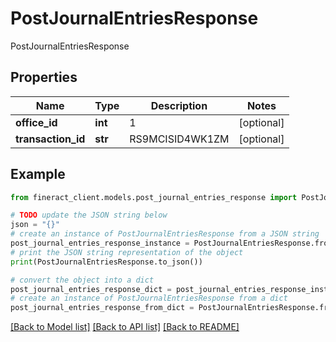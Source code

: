 # PostJournalEntriesResponse

PostJournalEntriesResponse

## Properties

Name | Type | Description | Notes
------------ | ------------- | ------------- | -------------
**office_id** | **int** | 1 | [optional] 
**transaction_id** | **str** | RS9MCISID4WK1ZM | [optional] 

## Example

```python
from fineract_client.models.post_journal_entries_response import PostJournalEntriesResponse

# TODO update the JSON string below
json = "{}"
# create an instance of PostJournalEntriesResponse from a JSON string
post_journal_entries_response_instance = PostJournalEntriesResponse.from_json(json)
# print the JSON string representation of the object
print(PostJournalEntriesResponse.to_json())

# convert the object into a dict
post_journal_entries_response_dict = post_journal_entries_response_instance.to_dict()
# create an instance of PostJournalEntriesResponse from a dict
post_journal_entries_response_from_dict = PostJournalEntriesResponse.from_dict(post_journal_entries_response_dict)
```
[[Back to Model list]](../README.md#documentation-for-models) [[Back to API list]](../README.md#documentation-for-api-endpoints) [[Back to README]](../README.md)


